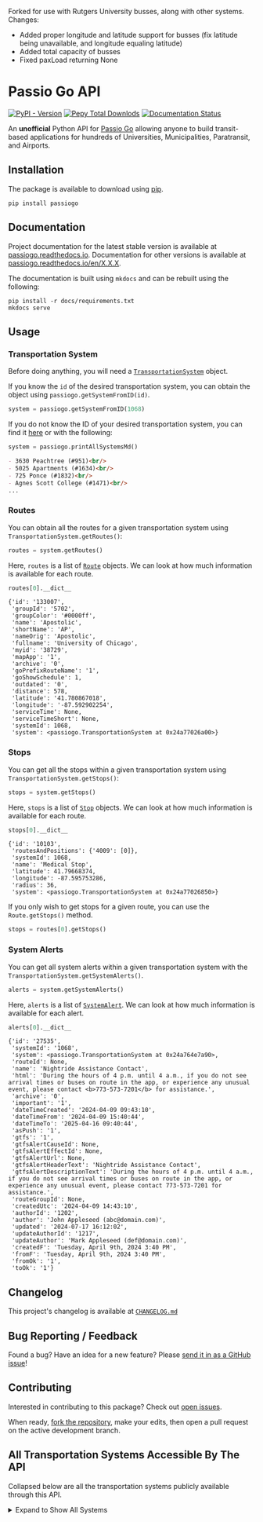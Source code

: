 Forked for use with Rutgers University busses, along with other systems.
Changes:
- Added proper longitude and latitude support for busses (fix latitude being unavailable, and longitude equaling latitude)
- Added total capacity of busses
- Fixed paxLoad returning None

# Passio Go API

[![PyPI - Version](https://img.shields.io/pypi/v/passiogo?label=Latest%20Version&link=https%3A%2F%2Fpypi.org%2Fproject%2FPassioGo%2F)](https://pypi.org/project/PassioGo/)
[![Pepy Total Downlods](https://img.shields.io/pepy/dt/PassioGo)](https://www.pepy.tech/projects/passiogo)
[![Documentation Status](https://readthedocs.org/projects/passiogo/badge/?version=latest)](https://passiogo.readthedocs.io/en/latest/?badge=latest)




An **unofficial** Python API for [Passio Go](https://passiogo.com/) allowing anyone to build transit-based applications for hundreds of Universities, Municipalities, Paratransit, and Airports. 


## Installation

The package is available to download using [pip](https://pypi.org/project/PassioGo/).

```
pip install passiogo
```

## Documentation

Project documentation for the latest stable version is available at [passiogo.readthedocs.io](https://passiogo.readthedocs.io/). Documentation for other versions is available at [passiogo.readthedocs.io/en/X.X.X](https://passiogo.readthedocs.io/en/0.1.2/).

The documentation is built using `mkdocs` and can be rebuilt using the following:

```
pip install -r docs/requirements.txt
mkdocs serve
```


## Usage

### Transportation System

Before doing anything, you will need a [`TransportationSystem`](api/#transportationsystem) object.

If you know the `id` of the desired transportation system, you can obtain the object using `passiogo.getSystemFromID(id)`.

```python
system = passiogo.getSystemFromID(1068)
```

If you do not know the ID of your desired transportation system, you can find it [here](#all-transportation-systems-accessible-by-the-api) or with the following:

```python
system = passiogo.printAllSystemsMd()
```

```md
- 3630 Peachtree (#951)<br/>
- 5025 Apartments (#1634)<br/>
- 725 Ponce (#1832)<br/>
- Agnes Scott College (#1471)<br/>
...
```

### Routes

You can obtain all the routes for a given transportation system using `TransportationSystem.getRoutes()`:

```python
routes = system.getRoutes()
```

Here, `routes` is a list of [`Route`](api/#route) objects. We can look at how much information is available for each route.

```python
routes[0].__dict__
```

```
{'id': '133007',
 'groupId': '5702',
 'groupColor': '#0000ff',
 'name': 'Apostolic',
 'shortName': 'AP',
 'nameOrig': 'Apostolic',
 'fullname': 'University of Chicago',
 'myid': '38729',
 'mapApp': '1',
 'archive': '0',
 'goPrefixRouteName': '1',
 'goShowSchedule': 1,
 'outdated': '0',
 'distance': 578,
 'latitude': '41.780867018',
 'longitude': '-87.592902254',
 'serviceTime': None,
 'serviceTimeShort': None,
 'systemId': 1068,
 'system': <passiogo.TransportationSystem at 0x24a77026a00>}
```

### Stops

You can get all the stops within a given transportation system using `TransportationSystem.getStops()`:

```python
stops = system.getStops()
```

Here, `stops` is a list of [`Stop`](api/#stop) objects. We can look at how much information is available for each route.

```python
stops[0].__dict__
```

```
{'id': '10103',
 'routesAndPositions': {'4009': [0]},
 'systemId': 1068,
 'name': 'Medical Stop',
 'latitude': 41.79668374,
 'longitude': -87.595753286,
 'radius': 36,
 'system': <passiogo.TransportationSystem at 0x24a77026850>}
```

If you only wish to get stops for a given route, you can use the `Route.getStops()` method.

```python
stops = routes[0].getStops()
```

### System Alerts

You can get all system alerts within a given transportation system with the `TransportationSystem.getSystemAlerts()`.

```python
alerts = system.getSystemAlerts()
```

Here, `alerts` is a list of [`SystemAlert`](api/#systemalert). We can look at how much information is available for each alert.

```python
alerts[0].__dict__
```

```
{'id': '27535',
 'systemId': '1068',
 'system': <passiogo.TransportationSystem at 0x24a764e7a90>,
 'routeId': None,
 'name': 'Nightride Assistance Contact',
 'html': 'During the hours of 4 p.m. until 4 a.m., if you do not see arrival times or buses on route in the app, or experience any unusual event, please contact <b>773-573-7201</b> for assistance.',
 'archive': '0',
 'important': '1',
 'dateTimeCreated': '2024-04-09 09:43:10',
 'dateTimeFrom': '2024-04-09 15:40:44',
 'dateTimeTo': '2025-04-16 09:40:44',
 'asPush': '1',
 'gtfs': '1',
 'gtfsAlertCauseId': None,
 'gtfsAlertEffectId': None,
 'gtfsAlertUrl': None,
 'gtfsAlertHeaderText': 'Nightride Assistance Contact',
 'gtfsAlertDescriptionText': 'During the hours of 4 p.m. until 4 a.m., if you do not see arrival times or buses on route in the app, or experience any unusual event, please contact 773-573-7201 for assistance.',
 'routeGroupId': None,
 'createdUtc': '2024-04-09 14:43:10',
 'authorId': '1202',
 'author': 'John Appleseed (abc@domain.com)',
 'updated': '2024-07-17 16:12:02',
 'updateAuthorId': '1217',
 'updateAuthor': 'Mark Appleseed (def@domain.com)',
 'createdF': 'Tuesday, April 9th, 2024 3:40 PM',
 'fromF': 'Tuesday, April 9th, 2024 3:40 PM',
 'fromOk': '1',
 'toOk': '1'}
```

## Changelog

This project's changelog is available at [`CHANGELOG.md`](https://github.com/athuler/PassioGo/blob/main/CHANGELOG.md)


## Bug Reporting / Feedback

Found a bug? Have an idea for a new feature? Please [send it in as a GitHub issue](https://github.com/athuler/PassioGo/issues)!


## Contributing

Interested in contributing to this package? Check out [open issues](https://github.com/athuler/PassioGo/issues).

When ready, [fork the repository](https://github.com/athuler/PassioGo/fork), make your edits, then open a pull request on the active development branch.


## All Transportation Systems Accessible By The API

Collapsed below are all the transportation systems publicly available through this API.

<details>
<summary>Expand to Show All Systems</summary>

<br/>

<i>Last Updated: 2024/07/14</i><br/><br/>

- 3630 Peachtree (#951)<br/>
- 5025 Apartments (#1634)<br/>
- 725 Ponce (#1832)<br/>
- Agnes Scott College (#1471)<br/>
- Alabama A&M University (#2456)<br/>
- Anne Arundel County Office of Transportation (#3469)<br/>
- Atlantic Station (#4349)<br/>
- AUC (#67)<br/>
- Audible (#876)<br/>
- Augusta University (#553)<br/>
- Bayonne Bay (#1808)<br/>
- Beacon College (#3389)<br/>
- Beacon Shuttle (#3561)<br/>
- Beloit Transit (#3655)<br/>
- Bis-Man Transit (#4121)<br/>
- Bowie State University (#3001)<br/>
- Brockton Area Transit Authority (BAT) (#2046)<br/>
- Bull Runner at USF (#2343)<br/>
- Cal State San Bernardino (#1187)<br/>
- Canby Area Transit (#3274)<br/>
- Cascades East Transit (#2460)<br/>
- Casper Area Transit (#4055)<br/>
- Century Village (FT) (#444)<br/>
- Chapman University (#263)<br/>
- Charles River TMA (#5019)<br/>
- Charleston Airport REEF (#4749)<br/>
- Charm City Circulator (#3554)<br/>
- Chemung County (C-Tran) (#4009)<br/>
- CHOA (#3489)<br/>
- Citrus Connection (#1752)<br/>
- City of Arcadia (#3304)<br/>
- City of Bangor (#4631)<br/>
- City of Billings MET Transit (#3901)<br/>
- City of Cerritos (#2282)<br/>
- City of Clovis (#3743)<br/>
- City of Detroit - Employee Shuttle (#1275)<br/>
- City of Harrisonburg Department of Public Transportation (HDPT) (#2868)<br/>
- City of Hoboken (#466)<br/>
- City of Irvine (#4502)<br/>
- City of Jackson (JTRAN) (#3363)<br/>
- City of Jacksonville (#3521)<br/>
- City of Monterey Park (#3215)<br/>
- City of Newport Beach (Balboa Peninsula Trolley) (#4883)<br/>
- City of Olean (#2084)<br/>
- City of Rosemead (#3670)<br/>
- City of Sandy (#3183)<br/>
- City of Tracy (MTM / Tracer Transit) (#2996)<br/>
- City of Tyler (#3777)<br/>
- City of Watertown (CitiBus) (#2775)<br/>
- Citylink Edmond (#4662)<br/>
- Citylink North (Kootenai County) (#2016)<br/>
- Citylink South (#2059)<br/>
- Clackamas County (#3205)<br/>
- Clemson Tiger Transit (#1654)<br/>
- Clemson University (#793)<br/>
- Coca Cola (#416)<br/>
- Colby College (#3377)<br/>
- Columbia University (#74)<br/>
- Concho Valley Transit (#3281)<br/>
- Concord Kannapolis Area Transit (#4124)<br/>
- Concourse (#1841)<br/>
- Connect Douglas (#1661)<br/>
- Cooperative Alliance for Seacoast Transportation (COAST) (#2962)<br/>
- Coral Gables (#2787)<br/>
- CoryD (Test) (#829)<br/>
- County Connector (#2933)<br/>
- CSULB (#4163)<br/>
- Disney Programs (#2208)<br/>
- District of Chamblee (#1897)<br/>
- Drury Plaza Hotel - Disney Springs (#4748)<br/>
- Eastern Kentucky University (#3828)<br/>
- Eastern Panhandle Transit Authority (EPTA) (#1298)<br/>
- Eastern Virginia Medical School (#591)<br/>
- Elon University (#3045)<br/>
- Emory University (#4432)<br/>
- Endicott College (#2873)<br/>
- ES Atlanta (#2280)<br/>
- Escambia County Area Transit (ECAT) (#2283)<br/>
- ETHRA (#4583)<br/>
- EWR Employee Shuttle (#2989)<br/>
- EWR Port Authority NYNJ (#2496)<br/>
- FIT NY (#973)<br/>
- Florham Park (Sun Valley/River Bend) (#2311)<br/>
- Florida Gulf Coast University (FGCU) (#2281)<br/>
- Florida International University (#4119)<br/>
- ForestView/Evergreen/Evergreen East (#1641)<br/>
- Fort Saskatchewan Transit (PWTransit Canada Ltd.) (#912)<br/>
- Franklin Regional Transit Authority (#2771)<br/>
- Franklin Transit (#1652)<br/>
- Fresh Direct (Pro Park) (#4691)<br/>
- Fresno State University (#805)<br/>
- GatewayJFK Connection (#2125)<br/>
- George Washington University (GW) (#4120)<br/>
- Georgia College & State University (GCSU) (#895)<br/>
- Georgia Southern University (#137)<br/>
- Georgia State University (#480)<br/>
- Georgia Tech (#76)<br/>
- GoBus (#1839)<br/>
- Harford County (#4620)<br/>
- Harris County Transit (#3497)<br/>
- HARTransit (#2250)<br/>
- Harvard University (#831)<br/>
- Hendry County Transit System (#2217)<br/>
- Highland Hospital Metropolis (#3829)<br/>
- Hill Place Apartments (#1092)<br/>
- Hollins University (#3014)<br/>
- Houston Airport (SP+) (#4919)<br/>
- Hutch Metro Center (#1569)<br/>
- Interurban Trolley (#3639)<br/>
- Jasper Transit (#4294)<br/>
- JFK LGA Shuttles (#2494)<br/>
- Kentucky River Foothills (#3630)<br/>
- Key West Transit (#4440)<br/>
- Lawrence Transit (#4834)<br/>
- Lehigh University (#1090)<br/>
- Los Angeles International Airport (LAX) (#1421)<br/>
- Marymount University (#4716)<br/>
- Mayaguez (Skytec) (#3206)<br/>
- McAfee Knob Trailhead (Ridesource) (#3069)<br/>
- Mercy University (#694)<br/>
- Metropolis Parking (Anschutz Campus) (#3282)<br/>
- Missouri State University (#459)<br/>
- MIT (#94)<br/>
- Montachusett Regional Transit Authority (MART) (#2173)<br/>
- National Cancer Institute (#3293)<br/>
- NC State University (#3827)<br/>
- New River Transit Authority (#3362)<br/>
- New York University (#1007)<br/>
- North Carolina A&T State University (#261)<br/>
- North Fork Area Transit (#2587)<br/>
- Otter Bus (Ridesource) (#3015)<br/>
- Ozark Regional Transit (#1589)<br/>
- Palm Beach International Airport Parking Shuttle (#1071)<br/>
- Pepperdine University (#3593)<br/>
- Pittsburgh International Airport (PIT) (#3200)<br/>
- Port of Galveston (LAZ Parking) (#3294)<br/>
- Portage Area Regional Transit Authority (PARTA) (#3420)<br/>
- Providence College (#4147)<br/>
- Quinnipiac University (#3899)<br/>
- Radford Transit (#1248)<br/>
- Ravinia (#1593)<br/>
- River Valley Transit (#1726)<br/>
- River Valley Transit (#5168)<br/>
- Roadrunner Transit (#4010)<br/>
- Rochester Institute of Technology (RIT) (#4006)<br/>
- Roger Williams University (#1850)<br/>
- Rutgers University (#1268)<br/>
- Sacramento Airport Park & Ride (#898)<br/>
- Saint Peter's University (#493)<br/>
- Sales Demo - SR (#5047)<br/>
- Seneca Transit System (#2035)<br/>
- Sioux City Transit (#4832)<br/>
- SMART Transit (#4476)<br/>
- South Clackamas Transportation District (#4233)<br/>
- Southeastern Louisiana University (#186)<br/>
- Southern Connecticut State University (#431)<br/>
- St. Lawrence County Public Transit (#4234)<br/>
- St. Vincent's (Pinnacle Transportation Group) (#2561)<br/>
- State Shuttle (Onyx Equities) (#2780)<br/>
- STC Atlanta Georgia (#2197)<br/>
- Stevens Point - Central Transportation (#2556)<br/>
- Tennessee Technological University (#1736)<br/>
- Terraces (Pinnacle Transportation Group) (#3270)<br/>
- The Concord Trolley (#3089)<br/>
- The Cottages at Lake Tamaha Tuscaloosa (#1093)<br/>
- The Galleria (Reef Parking) (#1900)<br/>
- The Hartford (#4581)<br/>
- The U Apartments Raleigh (#1650)<br/>
- Township of West Orange (#3166)<br/>
- Towson Loop (Baltimore County) (#2153)<br/>
- Tulane University (#353)<br/>
- Tuscaloosa Transit Authority (#3817)<br/>
- UARK (University of Arkansas) (#3778)<br/>
- UCONN/WRTD (#1541)<br/>
- UNC Charlotte (#1053)<br/>
- UNC Greensboro (UNCG) (#2874)<br/>
- UNC Wilmington (#3952)<br/>
- University at Buffalo (#4882)<br/>
- University of Alabama (#240)<br/>
- University of Chicago (#1068)<br/>
- University of Florida (UF) (#3826)<br/>
- University of Georgia (UGA) (#3994)<br/>
- University of Hartford (#3305)<br/>
- University of Miami Medical Center (Reef Parking) (#4201)<br/>
- University of Michigan-Dearborn (#1481)<br/>
- University of Montana (ASUM) (#4041)<br/>
- University of New Haven (#3900)<br/>
- University of New Mexico (UNM) (#2156)<br/>
- University of North Georgia (#646)<br/>
- University of Rochester (#3214)<br/>
- University of San Diego Tram Services (#3444)<br/>
- University of Texas at El Paso (UTEP) (#2383)<br/>
- University of Wisconsin-Milwaukee (#728)<br/>
- Upper Cumberland Human Resource Agency (UCHRA) (#2875)<br/>
- Utah State University (#3499)<br/>
- Vanderbilt University (#3622)<br/>
- Vanderbilt University Medical Center (#1332)<br/>
- Via Mobility Services (#4729)<br/>
- VMware (#1274)<br/>
- Wake Forest University (#3669)<br/>
- WaterColor Community Association (#4842)<br/>
- West Midtown Shuttle (#4473)<br/>
- Western Carolina University (#2597)<br/>
- WestMar (#1091)<br/>
- Woodbridge Village/Gardens/Colonial (#1642)<br/>
- XChange at Secaucus Junction (#432)<br/>

</details>
<br/>